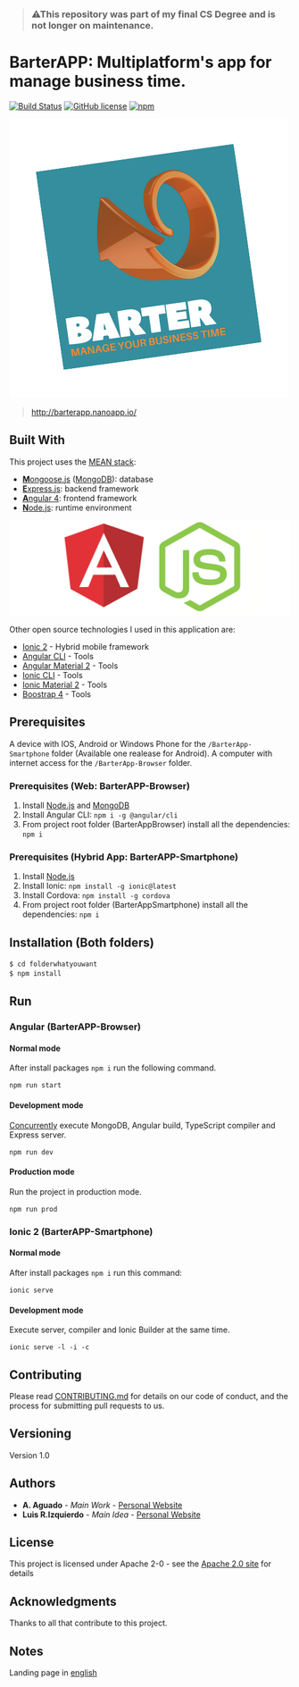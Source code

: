 >### ⚠This repository was part of my final CS Degree and is not longer on maintenance. 



# BarterAPP: Multiplatform's app for manage business time.


[![Build Status](https://img.shields.io/scrutinizer/build/g/filp/whoops.svg)](https://travis-ci.org/aag0121/barterAPP)
[![GitHub license](https://img.shields.io/hexpm/l/plug.svg)](https://github.com/aag0121/barterAPP/blob/master/LICENSE)
[![npm](https://img.shields.io/npm/v/npm.svg)]()



[![BarterAPPLogo](./docs/img/barterapp_logo_nobackground.png)](https://github.com/aag0121/barterapp_logo_nobackground)

> http://barterapp.nanoapp.io/


## Built With

This project uses the [MEAN stack](https://en.wikipedia.org/wiki/MEAN_(software_bundle)):
* [**M**ongoose.js](http://www.mongoosejs.com) ([MongoDB](https://www.mongodb.com)): database
* [**E**xpress.js](http://expressjs.com): backend framework
* [**A**ngular 4](https://angular.io): frontend framework
* [**N**ode.js](https://nodejs.org): runtime environment

[![angular_node](./docs/img/angular_node.png)](https://github.com/aag0121/angular_node)

Other open source technologies I used in this application are:

* [Ionic 2](https://ionicframework.com/) - Hybrid mobile framework
* [Angular CLI](https://cli.angular.io/) - Tools
* [Angular Material 2](https://material.angular.io/) - Tools
* [Ionic CLI](https://ionicframework.com/docs/cli/) - Tools
* [Ionic Material 2](http://ionicmaterial.com/) - Tools
* [Boostrap 4](https://v4-alpha.getbootstrap.com/) - Tools

## Prerequisites

A device with IOS, Android or Windows Phone for the `/BarterApp-Smartphone` folder (Available one realease for Android).   A computer with internet access for the `/BarterApp-Browser`  folder.

### Prerequisites (Web: BarterAPP-Browser)
1. Install [Node.js](https://nodejs.org) and [MongoDB](https://www.mongodb.com)
2. Install Angular CLI: `npm i -g @angular/cli`
3. From project root folder (BarterAppBrowser) install all the dependencies: `npm i`

### Prerequisites (Hybrid App: BarterAPP-Smartphone)
1. Install [Node.js](https://nodejs.org)
2. Install Ionic: `npm install -g ionic@latest` 
3. Install Cordova: `npm install -g cordova`
3. From project root folder (BarterAppSmartphone) install all the dependencies: `npm i`

## Installation (Both folders)

```sh
$ cd folderwhatyouwant
$ npm install 
```

## Run

### Angular (BarterAPP-Browser)
#### Normal mode
After install packages `npm i` run the following command.
```
npm run start
```

#### Development mode
[Concurrently](https://github.com/kimmobrunfeldt/concurrently) execute MongoDB, Angular build, TypeScript compiler and Express server.
```
npm run dev
```

#### Production mode
Run the project in production mode.
```
npm run prod
```
### Ionic 2 (BarterAPP-Smartphone)
#### Normal mode
After install packages `npm i` run this command:
```
ionic serve
```
#### Development mode
Execute server, compiler and Ionic Builder at the same time. 
```
ionic serve -l -i -c
```




## Contributing

Please read [CONTRIBUTING.md](https://gist.github.com/PurpleBooth/b24679402957c63ec426) for details on our code of conduct, and the process for submitting pull requests to us.

## Versioning

Version 1.0

## Authors

* **A. Aguado** - *Main Work* - [Personal Website](https://about.me/aaguado)
* **Luis R.Izquierdo** - *Main Idea* - [Personal Website](http://www.luis.izqui.org/)


## License
This project is licensed under Apache 2-0 - see the [Apache 2.0 site](https://choosealicense.com/licenses/apache-2.0/) for details

## Acknowledgments

Thanks to all that contribute to this project.

## Notes

Landing page in [english](https://aguadotzn.github.io/barterAPP/) 






